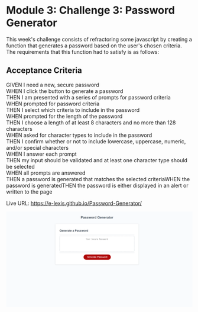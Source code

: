 # Module 3: Challenge 3: Password Generator

This week's challenge consists of refractoring some javascript by creating a function that generates a password based on the user's chosen criteria. The requirements that this function had to satisfy is as follows:

## Acceptance Criteria

GIVEN I need a new, secure password  
WHEN I click the button to generate a password  
THEN I am presented with a series of prompts for password criteria  
WHEN prompted for password criteria  
THEN I select which criteria to include in the password  
WHEN prompted for the length of the password  
THEN I choose a length of at least 8 characters and no more than 128 characters  
WHEN asked for character types to include in the password  
THEN I confirm whether or not to include lowercase, uppercase, numeric, and/or special characters  
WHEN I answer each prompt  
THEN my input should be validated and at least one character type should be selected  
WHEN all prompts are answered  
THEN a password is generated that matches the selected criteriaWHEN the password is generatedTHEN the password is either displayed in an alert or written to the page


Live URL: https://e-lexis.github.io/Password-Generator/

<img src="site.png"
     alt="Site capture" />

